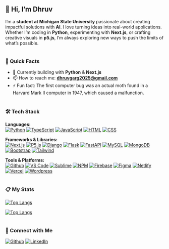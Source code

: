 ## 👋 Hi, I’m **Dhruv**
I’m a **student at Michigan State University** passionate about creating impactful solutions with **AI**. I love turning ideas into real-world applications. Whether I’m coding in **Python**, experimenting with **Next.js**, or crafting creative visuals in **p5.js**, I’m always exploring new ways to push the limits of what’s possible.

#

### 📌 Quick Facts
- 🚀 Currently building with **Python** & **Next.js**
- 📫 How to reach me: **dhruvgarg2025@gmail.com**
- ⚡ Fun fact: The first computer bug was an actual moth found in a Harvard Mark II computer in 1947, which caused a malfunction.

#

### 🛠 Tech Stack
<!--
**AI/ML:**  
[![Ai](https://skillicons.dev/icons?i=ai)](https://en.wikipedia.org/wiki/Artificial_intelligence)
-->

**Languages:**  
[![Python](https://skillicons.dev/icons?i=python)](https://www.python.org/)
[![TypeScript](https://skillicons.dev/icons?i=ts)](https://www.typescriptlang.org/)
[![JavaScript](https://skillicons.dev/icons?i=js)](https://www.w3schools.com/js/)
[![HTML](https://skillicons.dev/icons?i=html)](https://www.w3schools.com/html/)
[![CSS](https://skillicons.dev/icons?i=css)](https://www.w3schools.com/css/)

**Frameworks & Libraries:**  
[![Next.js](https://skillicons.dev/icons?i=nextjs)](https://nextjs.org/)
[![P5.js](https://skillicons.dev/icons?i=p5js)](https://p5.org/)
[![Django](https://skillicons.dev/icons?i=django)](https://djangoproject.com/)
[![Flask](https://skillicons.dev/icons?i=flask)](https://flask.palletsprojects.com/en/stable/)
[![FastAPI](https://skillicons.dev/icons?i=fastapi)](https://fastapi.tiangolo.com/)
[![MySQL](https://skillicons.dev/icons?i=mysql)](https://www.mysql.com/)
[![MongoDB](https://skillicons.dev/icons?i=mongodb)](https://www.mongodb.com/)
[![Bootstrap](https://skillicons.dev/icons?i=bootstrap)](https://getbootstrap.com/)
[![Tailwind](https://skillicons.dev/icons?i=tailwind)](https://tailwindcss.com/)

**Tools & Platforms:**  
[![Github](https://skillicons.dev/icons?i=github)](https://github.com/)
[![VS Code](https://skillicons.dev/icons?i=vscode)](https://code.visualstudio.com/)
[![Sublime](https://skillicons.dev/icons?i=sublime)](https://www.sublimetext.com/)
[![NPM](https://skillicons.dev/icons?i=npm)](https://www.npmjs.com/)
[![Firebase](https://skillicons.dev/icons?i=firebase)](https://firebase.google.com/)
[![Figma](https://skillicons.dev/icons?i=figma)](https://www.figma.com/)
[![Netlify](https://skillicons.dev/icons?i=netlify)](https://www.netlify.com/)
[![Vercel](https://skillicons.dev/icons?i=vercel)](https://vercel.com/)
[![Wordpress](https://skillicons.dev/icons?i=wordpress)](https://wordpress.com/)

#

### 📋 My Stats

[![Top Langs](https://github-readme-stats.vercel.app/api/top-langs/?username=dhruvgarg001&layout=compact&langs_count=20&custom_title=Languages&theme=transparent#gh-light-mode-only)](https://github.com/DhruvGarg001#gh-light-mode-only)

[![Top Langs](https://github-readme-stats.vercel.app/api/top-langs/?username=dhruvgarg001&layout=compact&langs_count=20&custom_title=Languages&theme=tokyonight#gh-dark-mode-only)](https://github.com/DhruvGarg001#gh-dark-mode-only)

#

### 📱 Connect with Me
[![Github](https://img.shields.io/badge/GitHub-000000?style=for-the-badge&logo=github&logoColor=white)](https://github.com/DhruvGarg001) [![LinkedIn](https://img.shields.io/badge/LinkedIn-0077B5?style=for-the-badge&logo=linkedin&logoColor=white)](https://www.linkedin.com/in/dhruvgarg001/) 

<!-- [![Twitter](https://img.shields.io/badge/Twitter-1DA1F2?style=for-the-badge&logo=twitter&logoColor=white)](your-twitter-url) [![Portfolio](https://img.shields.io/badge/Portfolio-000000?style=for-the-badge&logo=About.me&logoColor=white)](your-portfolio-url) [![YouTube](https://img.shields.io/badge/YouTube-FF0000?style=for-the-badge&logo=youtube&logoColor=white)](your-youtube-url) -->
